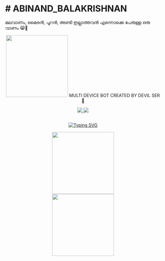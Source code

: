 # # ABINAND_BALAKRISHNAN

മലവാണം, മൈരൻ, പൂറൻ, അണ്ടി ഇല്ലാത്തവൻ എന്നൊക്കെ പേരുള്ള ഒരു വാണം 😹🤣

<div align="center">
  <img border-radius: 15px src="https://i.imgur.com/jVRNFFj.jpeg" width="200" height="200"/> MULTI DEVICE BOT CREATED BY DEVIL SER 🖤

<p align="center">
  <a href="https://instagram.com/abbaan._"><img src="https://img.shields.io/badge/Instagram-E4405F?style=for-the-badge&logo=instagram&logoColor=white"/> 
  <a href="https://wa.me/917025186478"><img src="https://img.shields.io/badge/WhatsApp-25D366?style=for-the-badge&logo=whatsapp&logoColor=white" />
</p>

## <!-- Typing SVG -->
<p align="center">
        <img
        src="https://readme-typing-svg.herokuapp.com?size=30&width=800&lines=ഇവൻ+ആൺ+വാണം+എന്ന്+പെരുള്ള+പോല വാണം....;ഇവനും+അണ്ടി ഇല്ല+ഇവന്റെ അച്ഛനും+അണ്ടി ഇല്ല 🤣.............."
            alt="Typing SVG"
        />
    </a>
</p>
 <div align="center">
  <img border-radius: 15px src="https://i.imgur.com/81KAF0n.jpeg" width="200" height="200"/>



<div align="center">
  <img border-radius: 15px src="https://i.imgur.com/0PVD703.jpeg" width="200" height="200"/>
